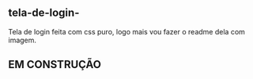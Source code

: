 ## tela-de-login-

Tela de login feita com css puro, logo mais vou fazer o readme dela com imagem. 

##  EM CONSTRUÇÃO 
